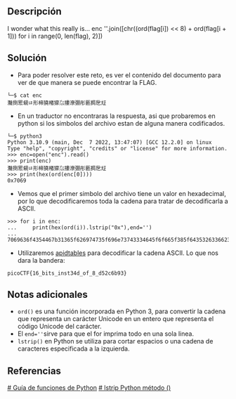 
## Descripción
I wonder what this really is... enc ''.join([chr((ord(flag[i]) << 8) + ord(flag[i + 1])) for i in range(0, len(flag), 2)])

## Solución
- Para poder resolver este reto, es ver el contenido del documento para ver de que manera se puede encontrar la FLAG.
```bash()
└─$ cat enc      
灩捯䍔䙻ㄶ形楴獟楮獴㌴摟潦弸彤㔲挶戹㍽
```

- En un traductor no encontraras la respuesta, asi que probaremos en python si los simbolos del archivo estan de alguna manera codificados.
```bash()
└─$ python3          
Python 3.10.9 (main, Dec  7 2022, 13:47:07) [GCC 12.2.0] on linux
Type "help", "copyright", "credits" or "license" for more information.
>>> enc=open("enc").read()
>>> print(enc)
灩捯䍔䙻ㄶ形楴獟楮獴㌴摟潦弸彤㔲挶戹㍽
>>> print(hex(ord(enc[0])))
0x7069
```

- Vemos que el primer simbolo del archivo tiene un valor en hexadecimal, por lo que decodificaremos toda la cadena para tratar de decodificarla a ASCII.
```bash()
>>> for i in enc:
...     print(hex(ord(i)).lstrip("0x"),end='')
... 
7069636f4354467b31365f626974735f696e73743334645f6f665f385f64353263366239337d>>>
```

- Utilizaremos [apidtables](https://www.rapidtables.com/convert/number/hex-to-ascii.html) para decodificar la cadena ASCII. Lo que nos dara la bandera:
```bash()
picoCTF{16_bits_inst34d_of_8_d52c6b93}
```

## Notas adicionales
- `ord()` es una función incorporada en Python 3, para convertir la cadena que representa un carácter Unicode en un entero que representa el código Unicode del carácter.
- El `end=''`sirve para que el for imprima todo en una sola linea.
- `lstrip()` en Python se utiliza para cortar espacios o una cadena de caracteres especificada a la izquierda.

## Referencias 
[# Guía de funciones de Python](https://www.freecodecamp.org/espanol/news/guia-de-funciones-de-python-con-ejemplos/#:~:text=ord()%20es%20una%20funci%C3%B3n,el%20c%C3%B3digo%20Unicode%20del%20car%C3%A1cter.)
[# lstrip Python método ()](http://www.w3big.com/es/python/att-string-lstrip.html#gsc.tab=0)